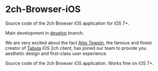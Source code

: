 # 2ch-Browser-iOS

Source code of the 2ch Browser iOS application for iOS 7+.

Main development in [develop](https://github.com/8ofproject/2ch-Browser-iOS/tree/develop) branch.

We are very excited about the fact [Alex Tewpin](https://github.com/alextewpin), the famous and finest creator of [Tabula](https://github.com/alextewpin/tabula) iOS 2ch client, has joined our team to provide you aesthetic design and first-class user experience.

Source code of the 2ch Browser iOS application.
Works fine on iOS 7+.
